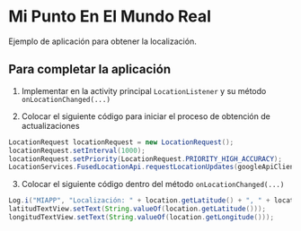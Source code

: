 # Mi Punto En El Mundo Real

Ejemplo de aplicación para obtener la localización.

## Para completar la aplicación

1. Implementar en la activity principal `LocationListener` y su método `onLocationChanged(...)`

2. Colocar el siguiente código para iniciar el proceso de obtención de actualizaciones 

```java
LocationRequest locationRequest = new LocationRequest();
locationRequest.setInterval(1000);
locationRequest.setPriority(LocationRequest.PRIORITY_HIGH_ACCURACY);
LocationServices.FusedLocationApi.requestLocationUpdates(googleApiClient, locationRequest, this);
```

3. Colocar el siguiente código dentro del método `onLocationChanged(...)`

```java
Log.i("MIAPP", "Localización: " + location.getLatitude() + ", " + location.getLatitude());
latitudTextView.setText(String.valueOf(location.getLatitude()));
longitudTextView.setText(String.valueOf(location.getLongitude()));
```
